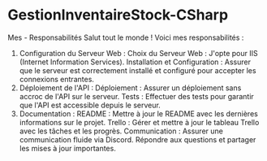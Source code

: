 # GestionInventaireStock-CSharp
Mes - Responsabilités
Salut tout le monde ! Voici mes responsabilités :

1. Configuration du Serveur Web :
Choix du Serveur Web : J'opte pour IIS (Internet Information Services).
Installation et Configuration : Assurer que le serveur est correctement installé et configuré pour accepter les connexions entrantes.
2. Déploiement de l'API :
Déploiement : Assurer un déploiement sans accroc de l'API sur le serveur.
Tests : Effectuer des tests pour garantir que l'API est accessible depuis le serveur.
3. Documentation :
README : Mettre à jour le README avec les dernières informations sur le projet.
Trello : Gérer et mettre à jour le tableau Trello avec les tâches et les progrès.
Communication : Assurer une communication fluide via Discord. Répondre aux questions et partager les mises à jour importantes.